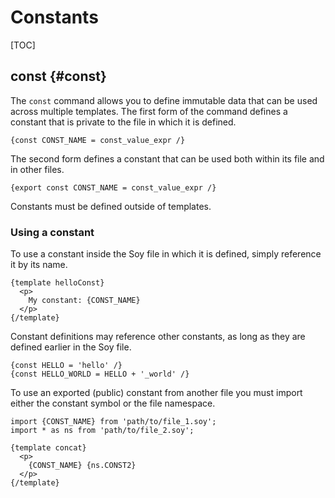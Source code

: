 # Constants


[TOC]

## const {#const}

The `const` command allows you to define immutable data that can be used across
multiple templates. The first form of the command defines a constant that is
private to the file in which it is defined.

```soy
{const CONST_NAME = const_value_expr /}
```

The second form defines a constant that can be used both within its file and in
other files.

```soy
{export const CONST_NAME = const_value_expr /}
```

Constants must be defined outside of templates.

### Using a constant

To use a constant inside the Soy file in which it is defined, simply reference
it by its name.

```soy
{template helloConst}
  <p>
    My constant: {CONST_NAME}
  </p>
{/template}
```

Constant definitions may reference other constants, as long as they are defined
earlier in the Soy file.

```soy
{const HELLO = 'hello' /}
{const HELLO_WORLD = HELLO + '_world' /}
```

To use an exported (public) constant from another file you must import either
the constant symbol or the file namespace.

```soy
import {CONST_NAME} from 'path/to/file_1.soy';
import * as ns from 'path/to/file_2.soy';

{template concat}
  <p>
    {CONST_NAME} {ns.CONST2}
  </p>
{/template}
```
